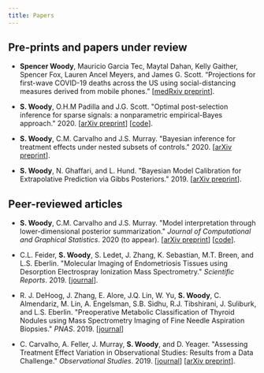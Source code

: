 ```yaml
---
title: Papers
---
```


## Pre-prints and papers under review

- **Spencer Woody**, Mauricio Garcia Tec, Maytal Dahan, Kelly Gaither,
  Spencer Fox, Lauren Ancel Meyers, and James G. Scott.  “Projections
  for first-wave COVID-19 deaths across the US using social-distancing
  measures derived from mobile phones.”  [[medRxiv
  preprint](https://doi.org/10.1101/2020.04.16.20068163)]. 

- **S. Woody**, O.H.M Padilla and J.G. Scott. "Optimal post-selection
  inference for sparse signals: a nonparametric empirical-Bayes
  approach." 2020.  [[arXiv preprint][saFAB paper]] [[code][saFABcode]].

- **S. Woody**, C.M. Carvalho and J.S. Murray. "Bayesian inference for
    treatment effects under nested subsets of controls." 2020.
    [[arXiv preprint][causal dss]].

- **S. Woody**, N. Ghaffari, and L. Hund.  "Bayesian Model Calibration
  for Extrapolative Prediction via Gibbs Posteriors." 2019.  [[arXiv
  preprint][UQ paper]].
  

## Peer-reviewed articles

- **S. Woody**, C.M. Carvalho and J.S. Murray. "Model interpretation
  through lower-dimensional posterior summarization." _Journal of
  Computational and Graphical Statistics_. 2020 (to appear).  [[arXiv
  preprint][model projections]] [[code][ASTRAL code]].


- C.L. Feider, **S. Woody**, S. Ledet, J. Zhang, K. Sebastian,
  M.T. Breen, and L.S. Eberlin.  "Molecular Imaging of Endometriosis
  Tissues using Desorption Electrospray Ionization Mass Spectrometry."
  *Scientific Reports*. 2019. [[journal][endo]].


- R. J. DeHoog, J. Zhang, E. Alore, J.Q. Lin, W. Yu, **S. Woody**,
  C. Almendariz, M. Lin, A. Engelsman, S.B. Sidhu, R.J. Tibshirani,
  J. Suliburk, and L.S. Eberlin.  "Preoperative Metabolic
  Classification of Thyroid Nodules using Mass Spectrometry Imaging of
  Fine Needle Aspiration Biopsies." *PNAS*. 2019. [[journal][PNAS thyroid]]

- C. Carvalho, A. Feller, J. Murray, **S. Woody**, and
  D. Yeager. "Assessing Treatment Effect Variation in Observational
  Studies: Results from a Data Challenge." *Observational
  Studies*. 2019. [[journal][obs-studies-journal]] [[arXiv
  preprint][obs-studies-arXiv]]. 

[endo]: https://www.nature.com/articles/s41598-019-51853-y
[UQ paper]: https://arxiv.org/abs/1909.05428
[obs-studies-journal]: https://obsstudies.org/277-2/
[obs-studies-arXiv]: https://arxiv.org/abs/1907.07592
[model projections]: https://arxiv.org/abs/1905.07103
[causal dss]: http://arxiv.org/abs/2001.07256
[saFAB paper]: https://arxiv.org/abs/1810.11042
[PNAS thyroid]: https://doi.org/10.1073/pnas.1911333116
[saFABcode]: https://github.com/spencerwoody/safab-code
[ASTRAL code]: https://github.com/spencerwoody/ghost

